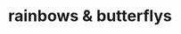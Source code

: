 ---
pid: rs282
title: rainbows & butterflys
location_transcription: Skukhill
coordinates: "[-75.180122639273, 39.953635412486]"
zipcode: '19146'
gen_neighborhood: South Philadelphia
neighborhood: Graduate Hospital,Naval Square,Southwest Center City
outside_phl: 
age: '31'
age_range: 30-39
instagram: 
image_file_name: rs_282.jpg
proposal_transcription: |-
  prysum chrystals
  gold glitter
topic: Unknown
topic_summary: '0'
type: Other No Form,Image
keywords_other: glitter, schuylkill
credit: 
image_labels: 
twitter: 
facebook: 
permalink: "/monuments/rs282/"
layout: item-page
---